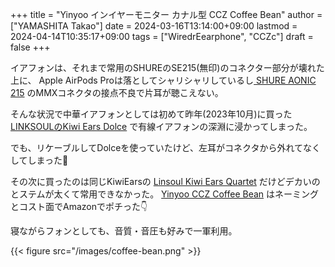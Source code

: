 +++
title = "Yinyoo インイヤーモニター カナル型 CCZ Coffee Bean"
author = ["YAMASHITA Takao"]
date = 2024-03-16T13:14:00+09:00
lastmod = 2024-04-14T10:35:17+09:00
tags = ["WiredrEearphone", "CCZc"]
draft = false
+++

イアフォンは、それまで常用のSHUREのSE215(無印)のコネクター部分が壊れた上に、
Apple AirPods Proは落としてシャリシャリしているし[ SHURE AONIC 215](https://www.amazon.co.jp/dp/B09CZHN9VF/ref=sspa_dk_detail_0?pd_rd_i=B09CZHN9VF&pd_rd_w=rUZbI&content-id=amzn1.sym.f293be60-50b7-49bc-95e8-931faf86ed1e&pf_rd_p=f293be60-50b7-49bc-95e8-931faf86ed1e&pf_rd_r=J7R8B10MRFQNY5X13CEZ&pd_rd_wg=mIVsH&pd_rd_r=89b7d26a-db8f-4b66-9e1d-d0d1e9643baf&s=musical-instruments&sp_csd=d2lkZ2V0TmFtZT1zcF9kZXRhaWw&th=1) のMMXコネクタの接点不良で片耳が聴こえない。

そんな状況で中華イアフォンとしては初めて昨年(2023年10月)に買った[ LINKSOULのKiwi Ears Dolce](https://www.amazon.co.jp/1DD%E3%83%80%E3%82%A4%E3%83%8A%E3%83%9F%E3%83%83%E3%82%AF%E5%9E%8BHiFi%E3%82%A4%E3%83%A4%E3%83%9B%E3%83%B3-%E3%83%AA%E3%82%B1%E3%83%BC%E3%83%96%E3%83%AB%E5%8F%AF%E8%83%BD%E3%81%AE%E3%83%87%E3%82%B6%E3%82%A4%E3%83%B3-0-78mm2pin%E3%82%B3%E3%83%8D%E3%82%AF%E3%82%BF%E3%81%AE%E6%8E%A1%E7%94%A8-%E3%83%90%E3%83%A9%E3%83%B3%E3%82%B9%E3%81%AA%E9%9F%B3%E8%B3%AA%E8%A1%A8%E7%8F%BE%E3%82%92%E6%8C%81%E3%81%A1%E3%83%8F%E3%82%A4%E3%82%A8%E3%83%B3%E3%83%89%E3%82%A4%E3%83%A4%E3%83%9B%E3%83%B3-%E3%83%9F%E3%82%AD%E3%82%B7%E3%83%B3%E3%82%B0%E7%94%A8%E3%81%AE%E4%B8%AD%E8%8F%AF%E8%A3%BD%E3%82%A4%E3%83%A4%E3%83%9B%E3%83%B3/dp/B0C39PK494?pd_rd_w=BuYlF&content-id=amzn1.sym.a8cbdd54-57d2-48f2-94b3-7515d6146573&pf_rd_p=a8cbdd54-57d2-48f2-94b3-7515d6146573&pf_rd_r=GH16TVWVRCJ4GN9KA0JJ&pd_rd_wg=rGYXP&pd_rd_r=38b3f7a9-4f01-4a75-86d8-395986f247d3&pd_rd_i=B0C39PK494&psc=1&ref_=pd_bap_d_grid_rp_0_16_i) で有線イアフォンの深淵に浸かってしまった。

でも、リケーブルしてDolceを使っていたけど、左耳がコネクタから外れてなくしてしまった🥲

その次に買ったのは同じKiwiEarsの [Linsoul Kiwi Ears Quartet](https://www.amazon.co.jp/Linsoul-%E3%83%AA%E3%82%B1%E3%83%BC%E3%83%96%E3%83%AB%E5%8F%AF%E8%83%BD%E3%81%AE%E3%83%87%E3%82%B6%E3%82%A4%E3%83%B3-0-78mm2pin%E3%82%B3%E3%83%8D%E3%82%AF%E3%82%BF%E3%81%AE%E6%8E%A1%E7%94%A8-%E3%83%90%E3%83%A9%E3%83%B3%E3%82%B9%E3%81%AA%E9%9F%B3%E8%B3%AA%E8%A1%A8%E7%8F%BE%E3%82%92%E6%8C%81%E3%81%A1%E3%83%8F%E3%82%A4%E3%82%A8%E3%83%B3%E3%83%89%E3%82%A4%E3%83%A4%E3%83%9B%E3%83%B3-%E3%83%9F%E3%82%AD%E3%82%B7%E3%83%B3%E3%82%B0%E7%94%A8%E3%81%AE%E4%B8%AD%E8%8F%AF%E8%A3%BD%E3%82%A4%E3%83%A4%E3%83%9B%E3%83%B3/dp/B0C48QLNSQ?pd_rd_w=BuYlF&content-id=amzn1.sym.a8cbdd54-57d2-48f2-94b3-7515d6146573&pf_rd_p=a8cbdd54-57d2-48f2-94b3-7515d6146573&pf_rd_r=GH16TVWVRCJ4GN9KA0JJ&pd_rd_wg=rGYXP&pd_rd_r=38b3f7a9-4f01-4a75-86d8-395986f247d3&pd_rd_i=B0C48QLNSQ&psc=1&ref_=pd_bap_d_grid_rp_0_17_i) だけどデカいのとステムが太くて常用できなかった。
[Yinyoo CCZ Coffee Bean](https://www.amazon.co.jp/dp/B097XTBYV8?linkCode=sl1&tag=ymr1107-22&linkId=01d6a9862f87a25980ed8c8ccafc40b0&language=ja_JP&ref_=as_li_ss_tl&th=1) はネーミングとコスト面でAmazonでポチった👇

寝ながらフォンとしても、音質・音圧も好みで一軍利用。

{{< figure src="/images/coffee-bean.png" >}}
